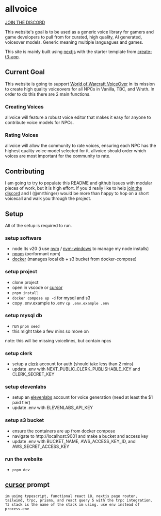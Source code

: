 # allvoice

[JOIN THE DISCORD](https://discord.gg/bwJFfRRcMB)

This website's goal is to be used as a generic voice library for gamers and game developers to pull from for curated, high quality, AI generated, voiceover models. Generic meaning multiple languagues and games.

This site is mainly built using [nextjs](https://nextjs.org/) with the starter template from [create-t3-app](https://create.t3.gg/).

## Current Goal

This website is going to support [World of Warcraft VoiceOver](https://github.com/mrthinger/wow-voiceover) in its mission to create high quality voiceovers for all NPCs in Vanilla, TBC, and Wrath. In order to do this there are 2 main functions.

### Creating Voices

allvoice will feature a robust voice editor that makes it easy for anyone to contribute voice models for NPCs.

### Rating Voices

allvoice will allow the community to rate voices, ensuring each NPC has the highest quality voice model selected for it. allvoice should order which voices are most important for the community to rate.

## Contributing

I am going to try to populate this README and github issues with modular pieces of work, but it is high effort. If you'd really like to help [join the discord](https://discord.gg/bwJFfRRcMB) and I (@mrthinger) would be more than happy to hop on a short voicecall and walk you through the project.

## Setup

All of the setup is required to run.

### setup software
- node lts v20 (i use [nvm](https://github.com/nvm-sh/nvm) / [nvm-windows](https://github.com/coreybutler/nvm-windows) to manage my node installs)
- [pnpm](https://pnpm.io/installation) (performant npm)
- [docker](https://www.docker.com/) (manages local db + s3 bucket from docker-compose)

### setup project
- clone project
- open in vscode or [cursor](https://cursor.sh/)
- `pnpm install`
- `docker compose up -d` for mysql and s3
- copy .env.example to .env `cp .env.example .env`

### setup mysql db
- run `pnpm seed`
- this might take a few mins so move on

note: this will be missing voicelines, but contain npcs

### setup clerk
- setup a [clerk](https://clerk.com) account for auth (should take less than 2 mins)
- update .env with NEXT_PUBLIC_CLERK_PUBLISHABLE_KEY and CLERK_SECRET_KEY

### setup elevenlabs
- setup an [elevenlabs](https://elevenlabs.io) account for voice generation (need at least the $1 paid tier)
- update .env with ELEVENLABS_API_KEY

### setup s3 bucket
- ensure the containers are up from docker compose
- navigate to http://localhost:9001 and make a bucket and access key
- update .env with BUCKET_NAME, AWS_ACCESS_KEY_ID, and AWS_SECRET_ACCESS_KEY


### run the website

- `pnpm dev`

## [cursor](https://cursor.sh/) prompt
```im using typescript, functional react 18, nextjs page router, tailwind, trpc, prisma, and react query 5 with the trpc integration. T3 stack is the name of the stack im using. use env instead of process.env```
